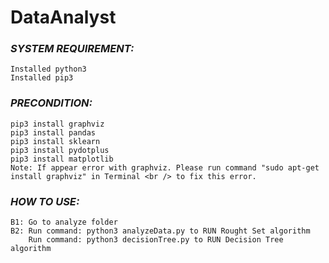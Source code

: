 # DataAnalyst

### *SYSTEM REQUIREMENT:*
	Installed python3
	Installed pip3

### *PRECONDITION:*
	pip3 install graphviz 
	pip3 install pandas
	pip3 install sklearn
	pip3 install pydotplus
	pip3 install matplotlib
	Note: If appear error with graphviz. Please run command "sudo apt-get install graphviz" in Terminal <br /> to fix this error.
### *HOW TO USE:*
	B1: Go to analyze folder
    B2: Run command: python3 analyzeData.py to RUN Rought Set algorithm
        Run command: python3 decisionTree.py to RUN Decision Tree algorithm